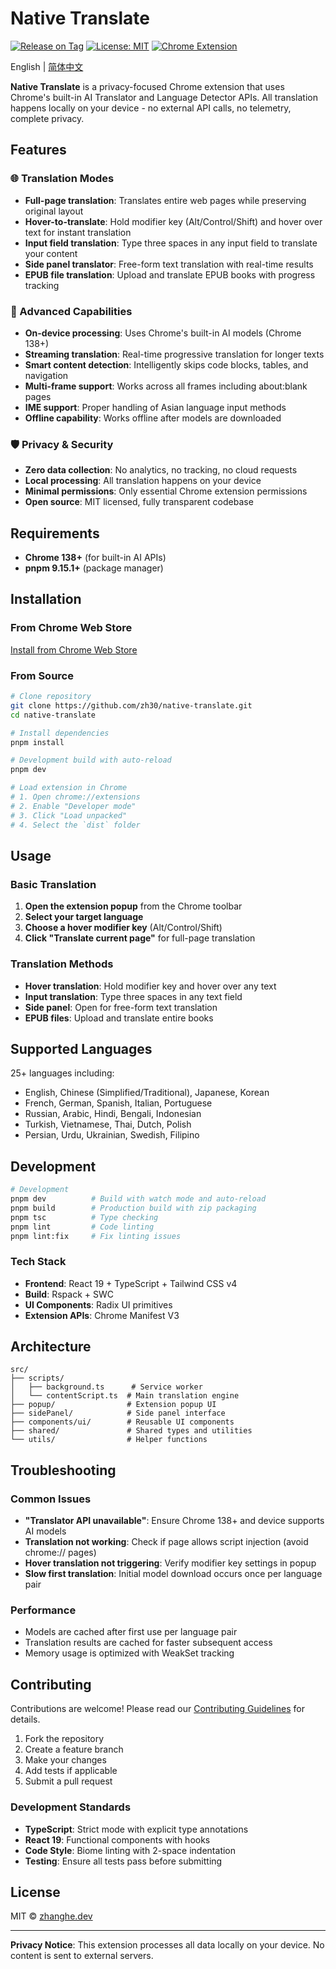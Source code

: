 # Native Translate

[![Release on Tag](https://github.com/zh30/native-translate/actions/workflows/release-on-tag.yml/badge.svg)](https://github.com/zh30/native-translate/actions/workflows/release-on-tag.yml)
[![License: MIT](https://img.shields.io/badge/License-MIT-yellow.svg)](https://opensource.org/licenses/MIT)
[![Chrome Extension](https://img.shields.io/badge/Chrome%20Extension-v2.1.1-brightgreen)](https://chrome.google.com/webstore/detail/native-translate/)

English | [简体中文](./README.zh-CN.md)

**Native Translate** is a privacy-focused Chrome extension that uses Chrome's built-in AI Translator and Language Detector APIs. All translation happens locally on your device - no external API calls, no telemetry, complete privacy.

## Features

### 🌐 Translation Modes
- **Full-page translation**: Translates entire web pages while preserving original layout
- **Hover-to-translate**: Hold modifier key (Alt/Control/Shift) and hover over text for instant translation
- **Input field translation**: Type three spaces in any input field to translate your content
- **Side panel translator**: Free-form text translation with real-time results
- **EPUB file translation**: Upload and translate EPUB books with progress tracking

### 🚀 Advanced Capabilities
- **On-device processing**: Uses Chrome's built-in AI models (Chrome 138+)
- **Streaming translation**: Real-time progressive translation for longer texts
- **Smart content detection**: Intelligently skips code blocks, tables, and navigation
- **Multi-frame support**: Works across all frames including about:blank pages
- **IME support**: Proper handling of Asian language input methods
- **Offline capability**: Works offline after models are downloaded

### 🛡️ Privacy & Security
- **Zero data collection**: No analytics, no tracking, no cloud requests
- **Local processing**: All translation happens on your device
- **Minimal permissions**: Only essential Chrome extension permissions
- **Open source**: MIT licensed, fully transparent codebase

## Requirements

- **Chrome 138+** (for built-in AI APIs)
- **pnpm 9.15.1+** (package manager)

## Installation

### From Chrome Web Store
[Install from Chrome Web Store](https://chromewebstore.google.com/detail/native-translate-%E2%80%94-privat/npnbioleceelkeepkobjfagfchljkphb/)

### From Source

```bash
# Clone repository
git clone https://github.com/zh30/native-translate.git
cd native-translate

# Install dependencies
pnpm install

# Development build with auto-reload
pnpm dev

# Load extension in Chrome
# 1. Open chrome://extensions
# 2. Enable "Developer mode"
# 3. Click "Load unpacked"
# 4. Select the `dist` folder
```

## Usage

### Basic Translation
1. **Open the extension popup** from the Chrome toolbar
2. **Select your target language**
3. **Choose a hover modifier key** (Alt/Control/Shift)
4. **Click "Translate current page"** for full-page translation

### Translation Methods
- **Hover translation**: Hold modifier key and hover over any text
- **Input translation**: Type three spaces in any text field
- **Side panel**: Open for free-form text translation
- **EPUB files**: Upload and translate entire books

## Supported Languages

25+ languages including:
- English, Chinese (Simplified/Traditional), Japanese, Korean
- French, German, Spanish, Italian, Portuguese
- Russian, Arabic, Hindi, Bengali, Indonesian
- Turkish, Vietnamese, Thai, Dutch, Polish
- Persian, Urdu, Ukrainian, Swedish, Filipino

## Development

```bash
# Development
pnpm dev          # Build with watch mode and auto-reload
pnpm build        # Production build with zip packaging
pnpm tsc          # Type checking
pnpm lint         # Code linting
pnpm lint:fix     # Fix linting issues
```

### Tech Stack
- **Frontend**: React 19 + TypeScript + Tailwind CSS v4
- **Build**: Rspack + SWC
- **UI Components**: Radix UI primitives
- **Extension APIs**: Chrome Manifest V3

## Architecture

```
src/
├── scripts/
│   ├── background.ts      # Service worker
│   └── contentScript.ts  # Main translation engine
├── popup/                # Extension popup UI
├── sidePanel/            # Side panel interface
├── components/ui/        # Reusable UI components
├── shared/               # Shared types and utilities
└── utils/                # Helper functions
```

## Troubleshooting

### Common Issues
- **"Translator API unavailable"**: Ensure Chrome 138+ and device supports AI models
- **Translation not working**: Check if page allows script injection (avoid chrome:// pages)
- **Hover translation not triggering**: Verify modifier key settings in popup
- **Slow first translation**: Initial model download occurs once per language pair

### Performance
- Models are cached after first use per language pair
- Translation results are cached for faster subsequent access
- Memory usage is optimized with WeakSet tracking

## Contributing

Contributions are welcome! Please read our [Contributing Guidelines](CONTRIBUTING.md) for details.

1. Fork the repository
2. Create a feature branch
3. Make your changes
4. Add tests if applicable
5. Submit a pull request

### Development Standards
- **TypeScript**: Strict mode with explicit type annotations
- **React 19**: Functional components with hooks
- **Code Style**: Biome linting with 2-space indentation
- **Testing**: Ensure all tests pass before submitting

## License

MIT © [zhanghe.dev](https://zhanghe.dev)

---

**Privacy Notice**: This extension processes all data locally on your device. No content is sent to external servers.
